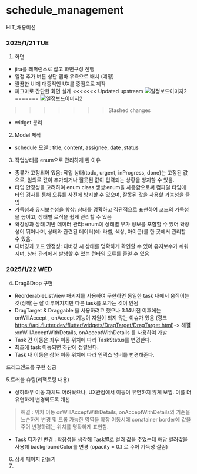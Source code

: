 # schedule_management
HIT_채용미션

### 2025/1/21 TUE

1. 화면
- jira를 레퍼런스로 잡고 화면구성 진행
- 일정 추가 버튼 상단 앱바 우측으로 배치 (예정)
- 깔끔한 UI에 대중적인 UX를 중점으로 제작
- 피그마로 간단한 화면 설계
<<<<<<< Updated upstream
![일정보드이미지2](https://github.com/user-attachments/assets/0a30f8b3-532e-4494-b95b-9ca39f4d6761)
=======
  ![일정보드이미지2](https://github.com/user-attachments/assets/0a30f8b3-532e-4494-b95b-9ca39f4d6761)
>>>>>>> Stashed changes

- widget 분리

2. Model 제작
- schedule 모델 : title, content, assignee, date ,status

3. 작업상태를 enum으로 관리하게 된 이유
- 종류가 고정되어 있음: 작업 상태(todo, urgent, inProgress, done)는 고정된 값으로, 임의로 값이 추가되거나 잘못된 값이 입력되는 상황을 방지할 수 있음.
- 타입 안정성을 고려하여 enum class 생성:enum을 사용함으로써 컴파일 타임에 타입 검사를 통해 오류를 사전에 방지할 수 있으며, 잘못된 값을 사용할 가능성을 줄임
- 가독성과 유지보수성을 향상: 상태를 명확하고 직관적으로 표현하여 코드의 가독성을 높이고, 상태별 로직을 쉽게 관리할 수 있음
- 확장성과 상태 기반 데이터 관리: enum에 상태별 부가 정보를 포함할 수 있어 확장성이 뛰어나며, 상태와 관련된 데이터(예: 라벨, 색상, 아이콘)를 한 곳에서 관리할 수 있음.
- 디버깅과 코드 안정성: 디버깅 시 상태를 명확하게 확인할 수 있어 유지보수가 쉬워지며, 상태 관리에서 발생할 수 있는 런타임 오류를 줄일 수 있음


### 2025/1/22 WED

4. Drag&Drop 구현
- ReorderableListView 패키지를 사용하여 구현하면 
동일한 task 내에서 움직이는것(상하)는 잘 이루어지지만 다른 task를 오가는 것이 안됨
- DragTarget & Draggable 을 사용하려고 했으나 3.14버전 이후에는 onWillAccept , onAccept 기능이 지원이 되지 않는 이슈가 있음
  (링크 https://api.flutter.dev/flutter/widgets/DragTarget/DragTarget.html)-> 해결 :onWillAcceptWithDetails, onAcceptWithDetails 를 사용하여 개발
- Task 간 이동은 좌우 이동 위치에 따라 TaskStatus를 변경한다.
- 최초에 task 이동되면 하단에 정렬된다.
- Task 내 이동은 상하 이동 위치에 따라 인덱스 넘버를 변경해준다. 

드래그앤드롭 구현 성공 

5.트러블 슈팅(리팩토링 내용)
- 상하좌우 이동 자체도 어려웠으나, UX관점에서 이동이 유연하지 않게 보임. 이를 더 유연하게 변경되도록 개선
> 해결 : 위치 이동 onWillAcceptWithDetails, onAcceptWithDetails의 기준을 느슨하게 변경 및 드롭 가능한 영역을 확장
> 이동시에 conatainer border에 값을 주어 변경하려는 위치를 명확하게 표현함.

- Task 디자인 변경 : 확장성을 생각해 Task별로 컬러 값을 주었는데 해당 컬러값을 사용해 backgroundColor를 변경 (opacity = 0.1 로 주어 가독성 살림) 


6. 상세 페이지 만들기 
7. 